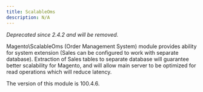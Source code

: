 ```yaml
---
title: ScalableOms
description: N/A
---
```


_Deprecated since 2.4.2 and will be removed._

Magento\ScalableOms (Order Management System) module provides ability for system extension
(Sales can be configured to work with separate database).
Extraction of Sales tables to separate database will guarantee better scalability for Magento,
and will allow main server to be optimized for read operations which will reduce latency.

<InlineAlert slots="text" />
The version of this module is 100.4.6.
